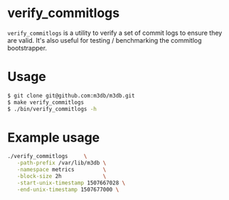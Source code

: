# verify_commitlogs

`verify_commitlogs` is a utility to verify a set of commit logs to ensure they are valid. It's also useful for testing / benchmarking the commitlog bootstrapper.

# Usage

```bash
$ git clone git@github.com:m3db/m3db.git
$ make verify_commitlogs
$ ./bin/verify_commitlogs -h
```

# Example usage
```bash
./verify_commitlogs     \
   -path-prefix /var/lib/m3db \
   -namespace metrics         \
   -block-size 2h             \
   -start-unix-timestamp 1507667028 \
   -end-unix-timestamp 1507677000 \
```